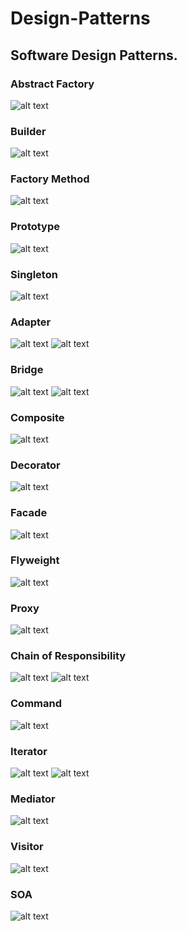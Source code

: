 
# Design-Patterns
Software Design Patterns.
---
### Abstract Factory
![alt text](AbstractFactory/AbstractFactory.PNG)
### Builder
![alt text](Builder/Builder.PNG)
### Factory Method
![alt text](FactoryMethod/FactoryMethod.PNG)
### Prototype
![alt text](Prototype/Prototype.PNG)
### Singleton
![alt text](Singleton/Singleton.PNG)
### Adapter
![alt text](Adapter/Adapter(classes).PNG)
![alt text](Adapter/Adapter(object).PNG)
### Bridge
![alt text](Bridge/BridgeMetaphor.PNG)
![alt text](Bridge/Bridge.PNG)
### Composite
![alt text](Composite/Composite.PNG)
### Decorator
![alt text](Decorator/Decorator.PNG)
### Facade
![alt text](Facade/Facade.PNG)
### Flyweight
![alt text](Flyweight/Flyweight.PNG)
### Proxy
![alt text](Proxy/Proxy.PNG)
### Chain of Responsibility
![alt text](ChainOfResponsibility/ChainOfResponsibility.png)
![alt text](ChainOfResponsibility/ChainOfResponsibilityStructure.PNG)
### Command
![alt text](Command/CommandClassic.PNG)
### Iterator
![alt text](Iterator/Iterator.PNG)
![alt text](Iterator/IteratorMs.PNG)
### Mediator
![alt text](Mediator/Mediator.PNG)
### Visitor
![alt text](Visitor/Visitor.png)
### SOA
![alt text](SOA/rest_messages.jpg)
